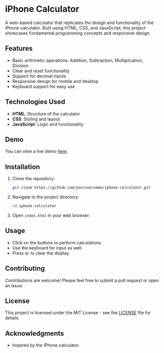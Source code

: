 # iPhone Calculator

A web-based calculator that replicates the design and functionality of the iPhone calculator. Built using HTML, CSS, and JavaScript, this project showcases fundamental programming concepts and responsive design.

## Features

- Basic arithmetic operations: Addition, Subtraction, Multiplication, Division
- Clear and reset functionality
- Support for decimal inputs
- Responsive design for mobile and desktop
- Keyboard support for easy use

## Technologies Used

- **HTML**: Structure of the calculator
- **CSS**: Styling and layout
- **JavaScript**: Logic and functionality

## Demo

You can view a live demo [here](link-to-your-demo).

## Installation

1. Clone the repository:
   ```bash
   git clone https://github.com/yourusername/iphone-calculator.git
   ```
   
2. Navigate to the project directory:
   ```bash
   cd iphone-calculator
   ```

3. Open `index.html` in your web browser.

## Usage

- Click on the buttons to perform calculations.
- Use the keyboard for input as well.
- Press `AC` to clear the display.

## Contributing

Contributions are welcome! Please feel free to submit a pull request or open an issue.

## License

This project is licensed under the MIT License - see the [LICENSE](LICENSE) file for details.

## Acknowledgments

- Inspired by the iPhone calculator.
